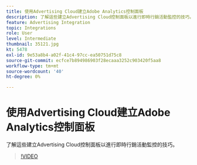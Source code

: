 ```yaml
---
title: 使用Advertising Cloud建立Adobe Analytics控制面板
description: 了解這些建立Advertising Cloud控制面板以進行即時行銷活動監控的技巧。
feature: Advertising Integration
topic: Integrations
role: User
level: Intermediate
thumbnail: 35121.jpg
kt: 5478
exl-id: 9e53a8b4-a02f-41c4-97cc-ea50751d75c8
source-git-commit: ecfce7b894986903f28ecaaa3252c903420f5aa8
workflow-type: tm+mt
source-wordcount: '40'
ht-degree: 0%

---
```


# 使用Advertising Cloud建立Adobe Analytics控制面板

了解這些建立Advertising Cloud控制面板以進行即時行銷活動監控的技巧。

>[!VIDEO](https://video.tv.adobe.com/v/35121/?quality=12&learn=on)
